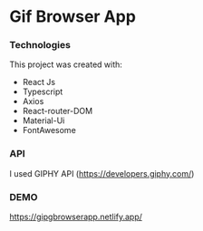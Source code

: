 # Gif Browser App


### Technologies

This project was created with:

- React Js
- Typescript
- Axios
- React-router-DOM
- Material-Ui
- FontAwesome

### API
I used GIPHY API (https://developers.giphy.com/)

### DEMO
https://gipgbrowserapp.netlify.app/
